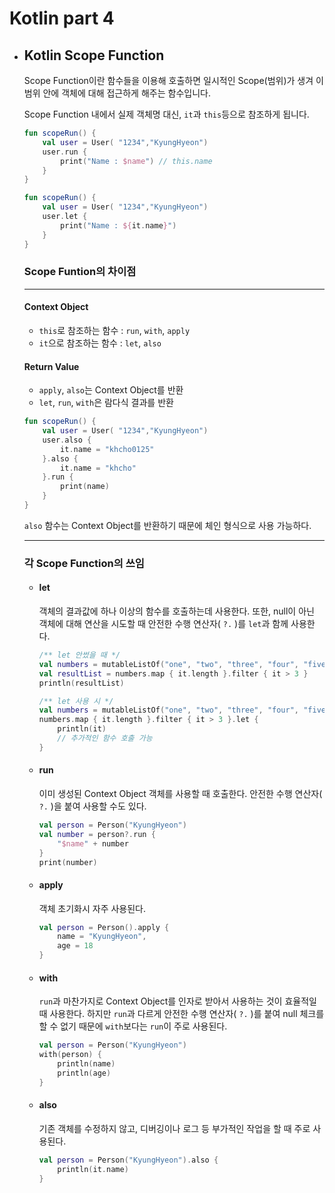 # Kotlin part 4

* ## Kotlin Scope Function

  Scope Function이란 함수들을 이용해 호출하면 일시적인 Scope(범위)가 생겨 이 범위 안에 객체에 대해 접근하게 해주는 함수입니다.

  Scope Function 내에서 실제 객체명 대신, `it`과 `this`등으로 참조하게 됩니다.

  ```kotlin
  fun scopeRun() {
      val user = User( "1234","KyungHyeon")
      user.run {
          print("Name : $name") // this.name
      }
  }
  ```

  ```kotlin
  fun scopeRun() {
      val user = User( "1234","KyungHyeon")
      user.let {
          print("Name : ${it.name}")
      }
  }
  ```

  ### Scope Funtion의 차이점

  ---

  #### Context Object

  * `this`로 참조하는 함수 : `run`, `with`, `apply`
  * `it`으로 참조하는 함수 :  `let`, `also` 

  #### Return Value

  * `apply`, `also`는 Context Object를 반환
  * `let`, `run`, `with`은 람다식 결과를 반환

  ```kotlin
  fun scopeRun() {
      val user = User( "1234","KyungHyeon")
      user.also {
          it.name = "khcho0125"
      }.also {
          it.name = "khcho"
      }.run {
          print(name)
      }
  }
  ```

  `also` 함수는 Context Object를 반환하기 때문에 체인 형식으로 사용 가능하다. 

  ---

  ### 각 Scope Function의 쓰임

  * #### let

    객체의 결과값에 하나 이상의 함수를 호출하는데 사용한다.
    또한, null이 아닌 객체에 대해 연산을 시도할 때 안전한 수행 연산자( `?.` )를 `let`과 함께 사용한다.

    ```kotlin
    /** let 안썼을 때 */
    val numbers = mutableListOf("one", "two", "three", "four", "five")
    val resultList = numbers.map { it.length }.filter { it > 3 }
    println(resultList)    

    /** let 사용 시 */
    val numbers = mutableListOf("one", "two", "three", "four", "five")
    numbers.map { it.length }.filter { it > 3 }.let { 
        println(it)
        // 추가적인 함수 호출 가능
    } 
    ```

  * #### run

    이미 생성된 Context Object 객체를 사용할 때 호출한다.
    안전한 수행 연산자( `?.` )을 붙여 사용할 수도 있다.

    ```kotlin
    val person = Person("KyungHyeon")
    val number = person?.run {
      	"$name" + number
    }
    print(number)
    ```

  * #### apply

    객체 초기화시 자주 사용된다.

    ```kotlin
    val person = Person().apply {
      	name = "KyungHyeon",
      	age = 18
    }
    ```

  * #### with

    `run`과 마찬가지로 Context Object를 인자로 받아서 사용하는 것이 효율적일때 사용한다.
    하지만 `run`과 다르게 안전한 수행 연산자( `?.` )를 붙여 null 체크를 할 수 없기 때문에 `with`보다는 `run`이 주로 사용된다.

    ```kotlin
    val person = Person("KyungHyeon")
    with(person) {
      	println(name)
      	println(age)
    }
    ```

  * #### also

    기존 객체를 수정하지 않고, 디버깅이나 로그 등 부가적인 작업을 할 때 주로 사용된다.

    ```kotlin
    val person = Person("KyungHyeon").also {
      	println(it.name)
    }
    ```

    ​
